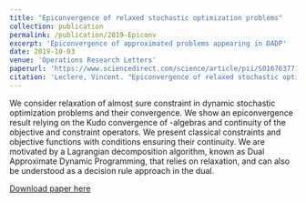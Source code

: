 ```yaml
---
title: "Epiconvergence of relaxed stochastic optimization problems"
collection: publication
permalink: /publication/2019-Epiconv
excerpt: 'Epiconvergence of approximated problems appearing in DADP'
date: 2019-10-03
venue: 'Operations Research Letters'
paperurl: 'https://www.sciencedirect.com/science/article/pii/S0167637719302317'
citation: 'Leclere, Vincent. "Epiconvergence of relaxed stochastic optimization problems." Operations Research Letters 47.6 (2019): 553-559.'
---
```

We consider relaxation of almost sure constraint in dynamic stochastic optimization problems and their convergence. We show an epiconvergence result relying on the Kudo convergence of -algebras and continuity of the objective and constraint operators. We present classical constraints and objective functions with conditions ensuring their continuity. We are motivated by a Lagrangian decomposition algorithm, known as Dual Approximate Dynamic Programming, that relies on relaxation, and can also be understood as a decision rule approach in the dual.

[Download paper here](../files/papers/2019-Epiconv.pdf)

